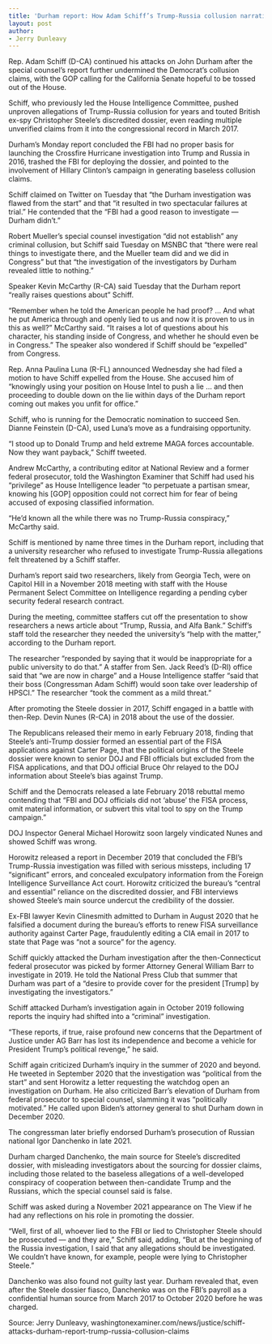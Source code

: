 ```yaml
---
title: 'Durham report: How Adam Schiff’s Trump-Russia collusion narrative crumbled'
layout: post
author:
- Jerry Dunleavy
---
```


Rep. Adam Schiff (D-CA) continued his attacks on John Durham after the special counsel’s report further undermined the Democrat’s collusion claims, with the GOP calling for the California Senate hopeful to be tossed out of the House.

Schiff, who previously led the House Intelligence Committee, pushed unproven allegations of Trump-Russia collusion for years and touted British ex-spy Christopher Steele’s discredited dossier, even reading multiple unverified claims from it into the congressional record in March 2017.

Durham’s Monday report concluded the FBI had no proper basis for launching the Crossfire Hurricane investigation into Trump and Russia in 2016, trashed the FBI for deploying the dossier, and pointed to the involvement of Hillary Clinton’s campaign in generating baseless collusion claims.

Schiff claimed on Twitter on Tuesday that “the Durham investigation was flawed from the start” and that “it resulted in two spectacular failures at trial.” He contended that the “FBI had a good reason to investigate — Durham didn’t.”

Robert Mueller’s special counsel investigation “did not establish” any criminal collusion, but Schiff said Tuesday on MSNBC that “there were real things to investigate there, and the Mueller team did and we did in Congress” but that “the investigation of the investigators by Durham revealed little to nothing.”

Speaker Kevin McCarthy (R-CA) said Tuesday that the Durham report “really raises questions about” Schiff.

“Remember when he told the American people he had proof? … And what he put America through and openly lied to us and now it is proven to us in this as well?” McCarthy said. “It raises a lot of questions about his character, his standing inside of Congress, and whether he should even be in Congress.” The speaker also wondered if Schiff should be “expelled” from Congress.

Rep. Anna Paulina Luna (R-FL) announced Wednesday she had filed a motion to have Schiff expelled from the House. She accused him of “knowingly using your position on House Intel to push a lie … and then proceeding to double down on the lie within days of the Durham report coming out makes you unfit for office.”

Schiff, who is running for the Democratic nomination to succeed Sen. Dianne Feinstein (D-CA), used Luna’s move as a fundraising opportunity.

“I stood up to Donald Trump and held extreme MAGA forces accountable. Now they want payback,” Schiff tweeted.

Andrew McCarthy, a contributing editor at National Review and a former federal prosecutor, told the Washington Examiner that Schiff had used his “privilege” as House Intelligence leader “to perpetuate a partisan smear, knowing his [GOP] opposition could not correct him for fear of being accused of exposing classified information.

“He’d known all the while there was no Trump-Russia conspiracy,” McCarthy said.

Schiff is mentioned by name three times in the Durham report, including that a university researcher who refused to investigate Trump-Russia allegations felt threatened by a Schiff staffer.

Durham’s report said two researchers, likely from Georgia Tech, were on Capitol Hill in a November 2018 meeting with staff with the House Permanent Select Committee on Intelligence regarding a pending cyber security federal research contract.

During the meeting, committee staffers cut off the presentation to show researchers a news article about “Trump, Russia, and Alfa Bank.” Schiff’s staff told the researcher they needed the university’s “help with the matter,” according to the Durham report.

The researcher “responded by saying that it would be inappropriate for a public university to do that.” A staffer from Sen. Jack Reed’s (D-RI) office said that “we are now in charge” and a House Intelligence staffer “said that their boss (Congressman Adam Schiff) would soon take over leadership of HPSCI.” The researcher “took the comment as a mild threat.”

After promoting the Steele dossier in 2017, Schiff engaged in a battle with then-Rep. Devin Nunes (R-CA) in 2018 about the use of the dossier.

The Republicans released their memo in early February 2018, finding that Steele’s anti-Trump dossier formed an essential part of the FISA applications against Carter Page, that the political origins of the Steele dossier were known to senior DOJ and FBI officials but excluded from the FISA applications, and that DOJ official Bruce Ohr relayed to the DOJ information about Steele’s bias against Trump.

Schiff and the Democrats released a late February 2018 rebuttal memo contending that “FBI and DOJ officials did not ‘abuse’ the FISA process, omit material information, or subvert this vital tool to spy on the Trump campaign.”

DOJ Inspector General Michael Horowitz soon largely vindicated Nunes and showed Schiff was wrong.

Horowitz released a report in December 2019 that concluded the FBI’s Trump-Russia investigation was filled with serious missteps, including 17 “significant” errors, and concealed exculpatory information from the Foreign Intelligence Surveillance Act court. Horowitz criticized the bureau’s “central and essential” reliance on the discredited dossier, and FBI interviews showed Steele’s main source undercut the credibility of the dossier.

Ex-FBI lawyer Kevin Clinesmith admitted to Durham in August 2020 that he falsified a document during the bureau’s efforts to renew FISA surveillance authority against Carter Page, fraudulently editing a CIA email in 2017 to state that Page was “not a source” for the agency.

Schiff quickly attacked the Durham investigation after the then-Connecticut federal prosecutor was picked by former Attorney General William Barr to investigate in 2019. He told the National Press Club that summer that Durham was part of a “desire to provide cover for the president [Trump] by investigating the investigators.”

Schiff attacked Durham’s investigation again in October 2019 following reports the inquiry had shifted into a “criminal” investigation.

“These reports, if true, raise profound new concerns that the Department of Justice under AG Barr has lost its independence and become a vehicle for President Trump’s political revenge,” he said.

Schiff again criticized Durham’s inquiry in the summer of 2020 and beyond. He tweeted in September 2020 that the investigation was “political from the start” and sent Horowitz a letter requesting the watchdog open an investigation on Durham. He also criticized Barr’s elevation of Durham from federal prosecutor to special counsel, slamming it was “politically motivated.” He called upon Biden’s attorney general to shut Durham down in December 2020.

The congressman later briefly endorsed Durham’s prosecution of Russian national Igor Danchenko in late 2021.

Durham charged Danchenko, the main source for Steele’s discredited dossier, with misleading investigators about the sourcing for dossier claims, including those related to the baseless allegations of a well-developed conspiracy of cooperation between then-candidate Trump and the Russians, which the special counsel said is false.

Schiff was asked during a November 2021 appearance on The View if he had any reflections on his role in promoting the dossier.

“Well, first of all, whoever lied to the FBI or lied to Christopher Steele should be prosecuted — and they are,” Schiff said, adding, “But at the beginning of the Russia investigation, I said that any allegations should be investigated. We couldn’t have known, for example, people were lying to Christopher Steele.”

Danchenko was also found not guilty last year. Durham revealed that, even after the Steele dossier fiasco, Danchenko was on the FBI’s payroll as a confidential human source from March 2017 to October 2020 before he was charged.

Source: Jerry Dunleavy, washingtonexaminer.com/news/justice/schiff-attacks-durham-report-trump-russia-collusion-claims
